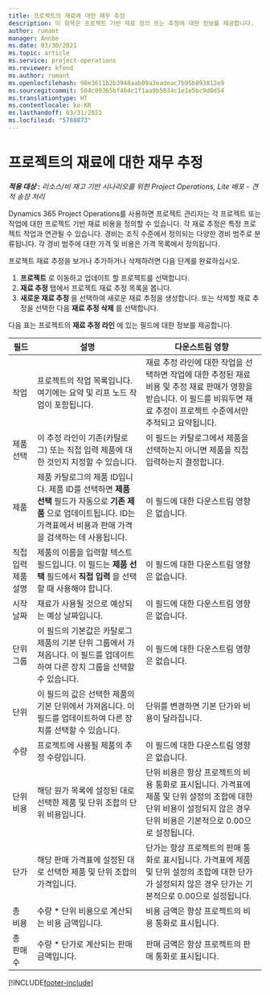 ```yaml
---
title: 프로젝트의 재료에 대한 재무 추정
description: 이 항목은 프로젝트 기반 재료 정의 또는 추정에 대한 정보를 제공합니다.
author: rumant
manager: Annbe
ms.date: 03/30/2021
ms.topic: article
ms.service: project-operations
ms.reviewer: kfend
ms.author: rumant
ms.openlocfilehash: 98e3611b2b3948aab09a3eadeac7b95b893812e9
ms.sourcegitcommit: 504c09365bf404c1f1aa9b5034c1e1e5bc9d0d54
ms.translationtype: HT
ms.contentlocale: ko-KR
ms.lasthandoff: 03/31/2021
ms.locfileid: "5788873"
---
```

# <a name="financial-estimates-for-materials-on-projects"></a>프로젝트의 재료에 대한 재무 추정

_**적용 대상 :** 리소스/비 재고 기반 시나리오를 위한 Project Operations, Lite 배포 - 견적 송장 처리_

Dynamics 365 Project Operations를 사용하면 프로젝트 관리자는 각 프로젝트 또는 작업에 대한 프로젝트 기반 재료 비용을 정의할 수 있습니다. 각 재료 추정은 특정 프로젝트 작업과 연관될 수 있습니다. 경비는 조직 수준에서 정의되는 다양한 경비 범주로 분류됩니다. 각 경비 범주에 대한 가격 및 비용은 가격 목록에서 정의됩니다. 

프로젝트 재료 추정을 보거나 추가하거나 삭제하려면 다음 단계를 완료하십시오.

1. **프로젝트** 로 이동하고 업데이트 할 프로젝트를 선택합니다.
2. **재료 추정** 탭에서 프로젝트 재료 추정 목록을 봅니다.
3. **새로운 재료 추정** 을 선택하여 새로운 재료 추정을 생성합니다. 또는 삭제할 재료 추정을 선택한 다음 **재료 추정 삭제** 를 선택합니다.

다음 표는 프로젝트의 **재료 추정 라인** 에 있는 필드에 대한 정보를 제공합니다. 

| **필드** | **설명** | **다운스트림 영향** |
| --- | --- | --- |
| 작업 | 프로젝트의 작업 목록입니다. 여기에는 요약 및 리프 노드 작업이 포함됩니다. | 재료 추정 라인에 대한 작업을 선택하면 작업에 대한 추정된 재료 비용 및 추정 재료 판매가 영향을 받습니다. 이 필드를 비워두면 재료 추정이 프로젝트 수준에서만 추적되고 요약됩니다. |
| 제품 선택 |  이 추정 라인이 기존(카탈로그) 또는 직접 입력 제품에 대한 것인지 지정할 수 있습니다. | 이 필드는 카탈로그에서 제품을 선택하는지 아니면 제품을 직접 입력하는지 결정합니다. |
| 제품 | 제품 카탈로그의 제품 ID입니다. 제품 ID를 선택하면 **제품 선택** 필드가 자동으로 **기존 제품** 으로 업데이트됩니다. ID는 가격표에서 비용과 판매 가격을 검색하는 데 사용됩니다. | 이 필드에 대한 다운스트림 영향은 없습니다. |
| 직접 입력 제품 설명 | 제품의 이름을 입력할 텍스트 필드입니다. 이 필드는 **제품 선택** 필드에서 **직접 입력** 을 선택할 때 사용해야 합니다.| 이 필드에 대한 다운스트림 영향은 없습니다. |
| 시작 날짜 | 재료가 사용될 것으로 예상되는 예상 날짜입니다. | 이 필드에 대한 다운스트림 영향은 없습니다. |
| 단위 그룹 | 이 필드의 기본값은 카탈로그 제품의 기본 단위 그룹에서 가져옵니다. 이 필드를 업데이트하여 다른 장치 그룹을 선택할 수 있습니다. | 이 필드에 대한 다운스트림 영향은 없습니다. |
| 단위 | 이 필드의 값은 선택한 제품의 기본 단위에서 가져옵니다. 이 필드를 업데이트하여 다른 장치를 선택할 수 있습니다. | 단위를 변경하면 기본 단가와 비용이 달라집니다. |
| 수량 | 프로젝트에 사용될 제품의 추정 수량입니다. | 이 필드에 대한 다운스트림 영향은 없습니다. |
| 단위 비용 | 해당 원가 목록에 설정된 대로 선택한 제품 및 단위 조합의 단위 비용입니다. | 단위 비용은 항상 프로젝트의 비용 통화로 표시됩니다. 가격표에 제품 및 단위 설정의 조합에 대한 단위 비용이 설정되지 않은 경우 단위 비용은 기본적으로 0.00으로 설정됩니다. |
| 단가 | 해당 판매 가격표에 설정된 대로 선택한 제품 및 단위 조합의 가격입니다. | 단가는 항상 프로젝트의 판매 통화로 표시됩니다. 가격표에 제품 및 단위 설정의 조합에 대한 단가가 설정되지 않은 경우 단가는 기본적으로 0.00으로 설정됩니다.|
| 총 비용 | 수량 \* 단위 비용으로 계산되는 비용 금액입니다.| 비용 금액은 항상 프로젝트의 비용 통화로 표시됩니다. |
| 총 판매 수 | 수량 \* 단가로 계산되는 판매 금액입니다. | 판매 금액은 항상 프로젝트의 판매 통화로 표시됩니다. |


[!INCLUDE[footer-include](../includes/footer-banner.md)]
